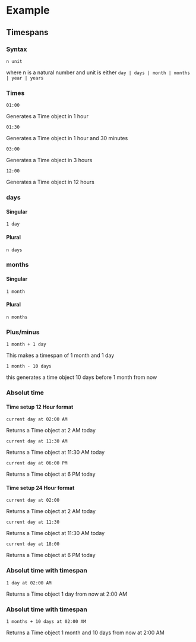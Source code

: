 # Example
## Timespans
### Syntax
```
n unit
```
where n is a natural number and unit is either `day | days | month | months | year | years`
<!-- `nanosecond | microsecond | millisecond | second | minute | hour |day | month | year | decade | century` -->

### Times
```
01:00
```
Generates a Time object in 1 hour

```
01:30
```
Generates a Time object in 1 hour and 30 minutes

```
03:00
```
Generates a Time object in 3 hours

```
12:00
```
Generates a Time object in 12 hours


### days
#### Singular
```
1 day
```

#### Plural
```
n days
```

### months
#### Singular
```
1 month
```

#### Plural
```
n months
```

### Plus/minus
```
1 month + 1 day
```
This makes a timespan of 1 month and 1 day

```
1 month - 10 days
```
this generates a time object 10 days before 1 month from now

### Absolut time
#### Time setup 12 Hour format

```
current day at 02:00 AM
```
Returns a Time object at 2 AM today

```
current day at 11:30 AM
```
Returns a Time object at 11:30 AM today

```
current day at 06:00 PM
```
Returns a Time object at 6 PM today

#### Time setup 24 Hour format
```
current day at 02:00
```
Returns a Time object at 2 AM today

```
current day at 11:30
```
Returns a Time object at 11:30 AM today

```
current day at 18:00
```
Returns a Time object at 6 PM today

### Absolut time with timespan
```
1 day at 02:00 AM
```
Returns a Time object 1 day from now at 2:00 AM

### Absolut time with timespan
```
1 months + 10 days at 02:00 AM
```
Returns a Time object 1 month and 10 days from now at 2:00 AM
